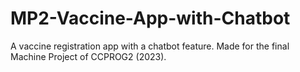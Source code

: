 # MP2-Vaccine-App-with-Chatbot
 A vaccine registration app with a chatbot feature. Made for the final Machine Project of CCPROG2 (2023).
